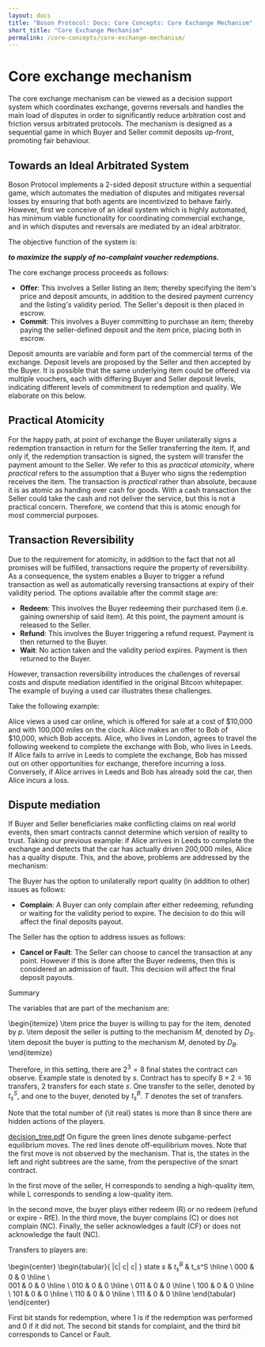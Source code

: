 ```yaml
---
layout: docs
title: "Boson Protocol: Docs: Core Concepts: Core Exchange Mechanism"
short_title: "Core Exchange Mechanism"
permalink: /core-concepts/core-exchange-mechanism/
---
```


# Core exchange mechanism

The core exchange mechanism can be viewed as a decision support system which
coordinates exchange, governs reversals and handles the main load of disputes in
order to significantly reduce arbitration cost and friction versus arbitrated
protocols. The mechanism is designed as a sequential game in which Buyer and
Seller commit deposits up-front, promoting fair behaviour.

## Towards an Ideal Arbitrated System

Boson Protocol implements a 2-sided deposit structure within a sequential game,
which automates the mediation of disputes and mitigates reversal losses by
ensuring that both agents are incentivized to behave fairly. However, first we
conceive of an ideal system which is highly automated, has minimum viable
functionality for coordinating commercial exchange, and in which disputes and
reversals are mediated by an ideal arbitrator.

The objective function of the system is:

**_to maximize the supply of no-complaint voucher redemptions._**

The core exchange process proceeds as follows:

- **Offer**: This involves a Seller listing an item; thereby specifying the
  item's price and deposit amounts, in addition to the desired payment currency
  and the listing's validity period. The Seller's deposit is then placed in
  escrow.
- **Commit**: This involves a Buyer committing to purchase an item; thereby
  paying the seller-defined deposit and the item price, placing both in escrow.

Deposit amounts are variable and form part of the commercial terms of the
exchange. Deposit levels are proposed by the Seller and then accepted by the
Buyer. It is possible that the same underlying item could be offered via
multiple vouchers, each with differing Buyer and Seller deposit levels,
indicating different levels of commitment to redemption and quality. We
elaborate on this below.

## Practical Atomicity

For the happy path, at point of exchange the Buyer unilaterally signs a
redemption transaction in return for the Seller transferring the item. If, and
only if, the redemption transaction is signed, the system will transfer the
payment amount to the Seller. We refer to this as _practical atomicity_, where
_practical_ refers to the assumption that a Buyer who signs the redemption
receives the item. The transaction is _practical_ rather than absolute, because
it is as atomic as handing over cash for goods. With a cash transaction the
Seller could take the cash and not deliver the service, but this is not a
practical concern. Therefore, we contend that this is atomic enough for most
commercial purposes.

## Transaction Reversibility

Due to the requirement for atomicity, in addition to the fact that not all
promises will be fulfilled, transactions require the property of reversibility.
As a consequence, the system enables a Buyer to trigger a refund transaction as
well as automatically reversing transactions at expiry of their validity period.
The options available after the commit stage are:

- **Redeem**: This involves the Buyer redeeming their purchased item (i.e.
  gaining ownership of said item). At this point, the payment amount is released
  to the Seller.
- **Refund**: This involves the Buyer triggering a refund request. Payment is
  then returned to the Buyer.
- **Wait**: No action taken and the validity period expires. Payment is then
  returned to the Buyer.

However, transaction reversibility introduces the challenges of reversal costs
and dispute mediation identified in the original Bitcoin whitepaper. The example
of buying a used car illustrates these challenges.

Take the following example:

Alice views a used car online, which is offered for sale at a cost of $10,000
and with 100,000 miles on the clock. Alice makes an offer to Bob of $10,000,
which Bob accepts. Alice, who lives in London, agrees to travel the following
weekend to complete the exchange with Bob, who lives in Leeds. If Alice fails to
arrive in Leeds to complete the exchange, Bob has missed out on other
opportunities for exchange, therefore incurring a loss. Conversely, if Alice
arrives in Leeds and Bob has already sold the car, then Alice incurs a loss.

## Dispute mediation

If Buyer and Seller beneficiaries make conflicting claims on real world events,
then smart contracts cannot determine which version of reality to trust. Taking
our previous example: if Alice arrives in Leeds to complete the exchange and
detects that the car has actually driven 200,000 miles, Alice has a quality
dispute. This, and the above, problems are addressed by the mechanism:

The Buyer has the option to unilaterally report quality (in addition to other)
issues as follows:

- **Complain**: A Buyer can only complain after either redeeming, refunding or
  waiting for the validity period to expire. The decision to do this will affect
  the final deposits payout.

The Seller has the option to address issues as follows:

- **Cancel or Fault**: The Seller can choose to cancel the transaction at any
  point. However if this is done after the Buyer redeems, then this is
  considered an admission of fault. This decision will affect the final deposit
  payouts.

Summary

The variables that are part of the mechanism are:

\begin{itemize}
    \item price the buyer is willing to pay for the item, denoted by $p$. 
    \item deposit the seller is putting to the mechanism $M$, denoted by $D_S$.
    \item deposit the buyer is putting to the mechanism $M$, denoted by $D_B$. 
\end{itemize}

Therefore, in this setting, there are $2^3=8$ final states the contract can 
observe. Example state is denoted by $s$. Contract has to specify 
$8\times 2=16$ transfers, $2$ transfers for each state $s$. One transfer to the 
seller, denoted by $t^{S}_s$, and one to the buyer, denoted by $t^{B}_s$. $T$ 
denotes the set of transfers.   

Note that the total number of {\it real} states is more than $8$ since there 
are hidden actions of the players. 

[decision_tree.pdf](https://github.com/bosonprotocol/docs.bosonprotocol.io/files/6136690/decision_tree.pdf)
On figure the green lines denote subgame-perfect equilibrium moves. The red 
lines denote off-equilibrium moves. Note that the first move is not observed by 
the mechanism. That is, the states in the left and right subtrees are the same, 
from the perspective of the smart contract. 

In the first move of the seller, H corresponds to sending a high-quality item, 
while L corresponds to sending a low-quality item. 

In the second move, the buyer plays either redeem (R) or no redeem (refund or 
expire - RfE). In the third move, the buyer complains (C) or does not complain 
(NC). Finally, the seller acknowledges a fault (CF) or does not acknowledge 
the fault (NC).   

Transfers to players are:

\begin{center}
\begin{tabular}{ |c| c| c| }
 state $s$ & $t_s^B$ & t_s^S \hline \\ 
 000 & 0 & 0 \hline \\  
 001 & 0 & 0 \hline \\
 010 & 0 & 0 \hline \\
 011 & 0 & 0 \hline \\
 100 & 0 & 0 \hline \\
 101 & 0 & 0 \hline \\
 110 & 0 & 0 \hline \\
 111 & 0 & 0 \hline
\end{tabular}
\end{center}

First bit stands for redemption, where $1$ is if the redemption was performed 
and $0$ if it did not. The second bit stands for complaint, and the third bit 
corresponds to Cancel or Fault. 
